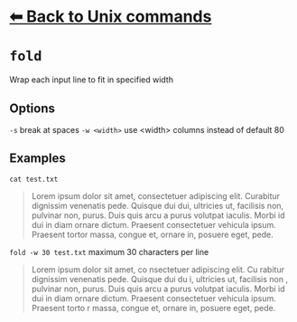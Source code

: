 # [⬅ Back	to Unix commands](Unix.md)
# `fold`
Wrap each input line to fit in specified width

## Options
`-s` break at spaces
`-w <width>` use &lt;width&gt; columns instead of default 80

## Examples
`cat test.txt`
> Lorem ipsum dolor sit amet, consectetuer adipiscing elit. Curabitur dignissim
venenatis pede. Quisque dui dui, ultricies ut, facilisis non, pulvinar non,
purus. Duis quis arcu a purus volutpat iaculis. Morbi id dui in diam ornare
dictum. Praesent consectetuer vehicula ipsum. Praesent tortor massa, congue et,
ornare in, posuere eget, pede.

`fold -w 30 test.txt` maximum 30 characters per line
> Lorem ipsum dolor sit amet, co
nsectetuer adipiscing elit. Cu
rabitur dignissim
venenatis pede. Quisque dui du
i, ultricies ut, facilisis non
, pulvinar non,
purus. Duis quis arcu a purus
volutpat iaculis. Morbi id dui
 in diam ornare
dictum. Praesent consectetuer
vehicula ipsum. Praesent torto
r massa, congue et,
ornare in, posuere eget, pede.
